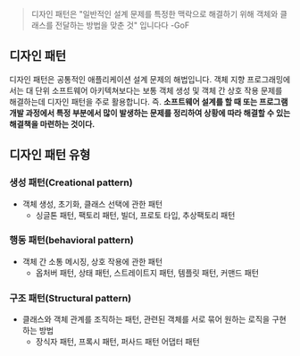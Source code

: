 > 디자인 패턴은 "일반적인 설계 문제를 특정한 맥락으로 해결하기 위해 객체와 클래스를 전달하는 방법을 맞춘 것" 입니다다 -GoF

## 디자인 패턴
디자인 패턴은 공통적인 애플리케이션 설계 문제의 해법입니다. 객체 지향 프로그래밍에서는 대 단위 소프트웨어 아키텍쳐보다는 보통 객체 생성 및 객체 간 상호 작용 문제를 해결하는데 디자인 패턴을 주로 활용합니다.
즉. **소프트웨어 설계를 할 때 또는 프로그램 개발 과정에서 특정 부분에서 많이 발생하는 문제를 정리하여 상황에 따라 해결할 수 있는 해결책을 마련하는 것이다.**


## 디자인 패턴 유형
### 생성 패턴(Creational pattern)
- 객체 생성, 초기화, 클래스 선택에 관한 패턴
    - 싱글톤 패턴, 팩토리 패턴, 빌더, 프로토 타입, 추상팩토리 패턴

### 행동 패턴(behavioral pattern)
- 객체 간 소통 메시징, 상호 작용에 관한 패턴
    - 옵처버 패턴, 상태 패턴, 스트레이트지 패턴, 템플릿 패턴, 커맨드 패턴

### 구조 패턴(Structural pattern)
- 클래스와 객체 관계를 조직하는 패턴, 관련된 객체를 서로 묶어 원하는 로직을 구현하는 방법
    - 장식자 패턴, 프록시 패턴, 퍼사드 패턴 어댑터 패턴